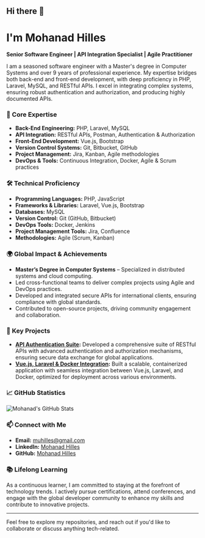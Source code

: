 ## Hi there 👋

# I'm Mohanad Hilles

**Senior Software Engineer | API Integration Specialist | Agile Practitioner**

I am a seasoned software engineer with a Master's degree in Computer Systems and over 9 years of professional experience. My expertise bridges both back-end and front-end development, with deep proficiency in PHP, Laravel, MySQL, and RESTful APIs. I excel in integrating complex systems, ensuring robust authentication and authorization, and producing highly documented APIs.

### 🎯 Core Expertise
- **Back-End Engineering:** PHP, Laravel, MySQL
- **API Integration:** RESTful APIs, Postman, Authentication & Authorization
- **Front-End Development:** Vue.js, Bootstrap
- **Version Control Systems:** Git, Bitbucket, GitHub
- **Project Management:** Jira, Kanban, Agile methodologies
- **DevOps & Tools:** Continuous Integration, Docker, Agile & Scrum practices

### 🛠️ Technical Proficiency
- **Programming Languages:** PHP, JavaScript
- **Frameworks & Libraries:** Laravel, Vue.js, Bootstrap
- **Databases:** MySQL
- **Version Control:** Git (GitHub, Bitbucket)
- **DevOps Tools:** Docker, Jenkins
- **Project Management Tools:** Jira, Confluence
- **Methodologies:** Agile (Scrum, Kanban)

### 🌍 Global Impact & Achievements
- **Master’s Degree in Computer Systems** – Specialized in distributed systems and cloud computing.
- Led cross-functional teams to deliver complex projects using Agile and DevOps practices.
- Developed and integrated secure APIs for international clients, ensuring compliance with global standards.
- Contributed to open-source projects, driving community engagement and collaboration.

### 🚀 Key Projects
- **[API Authentication Suite](https://github.com/mohanadhilles/hMac-services):** Developed a comprehensive suite of RESTful APIs with advanced authentication and authorization mechanisms, ensuring secure data exchange for global applications.
- **[Vue.js, Laravel & Docker Integration](https://github.com/mohanadhilles/docker):** Built a scalable, containerized application with seamless integration between Vue.js, Laravel, and Docker, optimized for deployment across various environments.

### 📈 GitHub Statistics
![Mohanad's GitHub Stats](https://github-readme-stats.vercel.app/api?username=mohanadhilles&show_icons=true&theme=radical)

### 📫 Connect with Me
- **Email:** [muhilles@gmail.com](mailto:muhilles@gmail.com)
- **LinkedIn:** [Mohanad Hilles](https://www.linkedin.com/in/mohanadhilles/)
- **GitHub:** [Mohanad Hilles](https://github.com/mohanadhilles)

### 📚 Lifelong Learning
As a continuous learner, I am committed to staying at the forefront of technology trends. I actively pursue certifications, attend conferences, and engage with the global developer community to enhance my skills and contribute to innovative projects.

---

Feel free to explore my repositories, and reach out if you'd like to collaborate or discuss anything tech-related.
